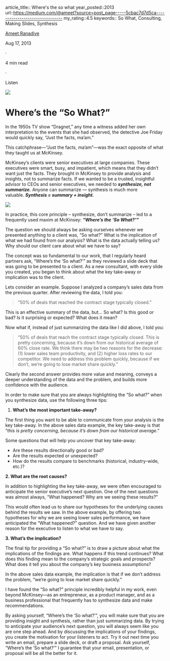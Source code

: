 article_title:: Where's the so what
year_posted::2013
url::https://medium.com/@ameet?source=post_page-----5cbac7d7d5ca--------------------------------
my_rating::4.5
keywords:: So What, Consulting, Making Slides, Synthesis 

[Ameet Ranadive](https://medium.com/@ameet?source=post_page-----5cbac7d7d5ca--------------------------------)

Aug 17, 2013

·

4 min read

·

Listen

[](https://medium.com/m/signin?actionUrl=https%3A%2F%2Fmedium.com%2F_%2Fbookmark%2Fp%2F5cbac7d7d5ca&operation=register&redirect=https%3A%2F%2Fmedium.com%2Flessons-from-mckinsey%2Fwheres-the-so-what-5cbac7d7d5ca&source=--------------------------bookmark_header-----------)

![](https://miro.medium.com/max/320/0*NqYPnhoVS18KgS1n.jpeg)

# Where’s the “So What?”

In the 1950s TV show “Dragnet,” any time a witness added her own interpretation to the events that she had observed, the detective Joe Friday would quickly say, “Just the facts, ma’am.”

This catchphrase—“Just the facts, ma’am”—was the exact opposite of what they taught us at McKinsey.

McKinsey’s clients were senior executives at large companies. These executives were smart, busy, and impatient, which means that they didn’t want just the facts. They brought in McKinsey to provide analysis and insights, not to summarize facts. If we wanted to be a trusted, insightful advisor to CEOs and senior executives, we needed to **_synthesize, not summarize._** Anyone can summarize — synthesis is much more valuable. **_Synthesis = summary + insight._**

![](https://miro.medium.com/max/417/0*iduNYNJU8tpq1R_D.jpeg)

In practice, this core principle – synthesize, don’t summarize – led to a frequently used maxim at McKinsey: **_“Where’s the ‘So What?’”_**

The question we should always be asking ourselves whenever we presented anything to a client was, “So what?” What is the implication of what we had found from our analysis? What is the data actually telling us? Why should our client care about what we have to say?

The concept was so fundamental to our work, that I regularly heard partners ask, “Where’s the ‘So what?’” as they reviewed a slide deck that was going to be presented to a client. As a new consultant, with every slide you created, you began to think about what the key take-away or implication was to the client.

Lets consider an example. Suppose I analyzed a company’s sales data from the previous quarter. After reviewing the data, I told you:

> “50% of deals that reached the contract stage typically closed.”

This is an effective summary of the data, but... So what? Is this good or bad? Is it surprising or expected? What does it mean?

Now what if, instead of just summarizing the data like I did above, I told you:

> “50% of deals that reach the contract stage typically closed. This is pretty concerning, because it’s down from our historical average of 60% close rate. We think there may be two reasons for the decrease: (1) lower sales team productivity, and (2) higher loss rates to our competitor. We need to address this problem quickly, because if we don’t, we’re going to lose market share quickly.”

Clearly the second answer provides more value and meaning, conveys a deeper understanding of the data and the problem, and builds more confidence with the audience.

In order to make sure that you are always highlighting the “So what?” when you synthesize data, use the following three tips:

1.  **What’s the most important take-away?**

The first thing you want to be able to communicate from your analysis is the key take-away. In the above sales data example, the key take-away is that “_this is pretty concerning, because it’s down from our historical average_.”

Some questions that will help you uncover that key take-away:

-   Are these results directionally good or bad?
-   Are the results expected or unexpected?
-   How do the results compare to benchmarks (historical, industry-wide, etc.)?

**2. What are the root causes?**

In addition to highlighting the key take-away, we were often encouraged to anticipate the senior executive’s next question. One of the next questions was almost always, “What happened? Why are we seeing these results?”

This would often lead us to share our hypotheses for the underlying causes behind the results we saw. In the above example, by offering two hypotheses for why we are seeing lower sales performance, we have anticipated the “What happened?” question. And we have given another reason for the executive to listen to what we have to say.

**3. What’s the implication?**

The final tip for providing a “So what?” is to draw a picture about what the implications of the findings are. What happens if this trend continues? What does this finding mean to the company’s strategic goals and prospects? What does it tell you about the company’s key business assumptions?

In the above sales data example, the implication is that if we don’t address the problem, “we’re going to lose market share quickly.”

I have found the “So what?” principle incredibly helpful in my work, even beyond McKinsey—as an entrepreneur, as a product manager, and as a business professional that frequently has to synthesize data and make recommendations.

By asking yourself, “Where’s the ‘So what?’”, you will make sure that you are providing insight and synthesis, rather than just summarizing data. By trying to anticipate your audience’s next question, you will always seem like you are one step ahead. And by discussing the implications of your findings, you create the motivation for your listeners to act. Try it out next time you write an email, prepare a slide deck, or draft a proposal. Ask yourself, “Where’s the ‘So what?’” I guarantee that your email, presentation, or proposal will be all the better for it.